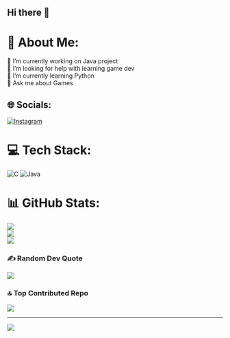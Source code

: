 ## Hi there 👋

# 💫 About Me:
🔭 I’m currently working on Java project<br>🤝 I’m looking for help with learning game dev<br>🌱 I’m currently learning Python<br>💬 Ask me about Games


## 🌐 Socials:
[![Instagram](https://img.shields.io/badge/Instagram-%23E4405F.svg?logo=Instagram&logoColor=white)](https://instagram.com/illegal_berth) 

# 💻 Tech Stack:
![C](https://img.shields.io/badge/c-%2300599C.svg?style=for-the-badge&logo=c&logoColor=white) ![Java](https://img.shields.io/badge/java-%23ED8B00.svg?style=for-the-badge&logo=openjdk&logoColor=white) 
# 📊 GitHub Stats:
![](https://github-readme-stats.vercel.app/api?username=TechTonicByte&theme=dark&hide_border=false&include_all_commits=false&count_private=false)<br/>
![](https://github-readme-streak-stats.herokuapp.com/?user=TechTonicByte&theme=dark&hide_border=false)<br/>
![](https://github-readme-stats.vercel.app/api/top-langs/?username=TechTonicByte&theme=dark&hide_border=false&include_all_commits=false&count_private=false&layout=compact)

### ✍️ Random Dev Quote
![](https://quotes-github-readme.vercel.app/api?type=horizontal&theme=tokyonight)

### 🔝 Top Contributed Repo
![](https://github-contributor-stats.vercel.app/api?username=TechTonicByte&limit=5&theme=dark&combine_all_yearly_contributions=true)

---
[![](https://visitcount.itsvg.in/api?id=TechTonicByte&icon=0&color=0)](https://visitcount.itsvg.in)

<!-- Proudly created with GPRM ( https://gprm.itsvg.in ) -->
